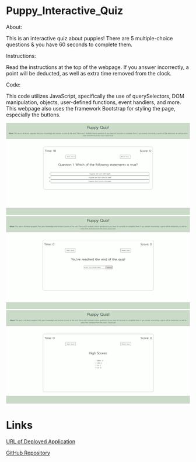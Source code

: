# Puppy_Interactive_Quiz


About:

This is an interactive quiz about puppies! There are 5 multiple-choice questions & you have 60 seconds to complete them. 


Instructions:

Read the instructions at the top of the webpage. 
If you answer incorrectly, a point will be deducted, as well as extra time removed from the clock.


Code:

This code utilizes JavaScript, specifically the use of querySelectors, DOM manipulation, objects, user-defined functions, event handlers, and more. This webpage also uses the framework Bootstrap for styling the page, especially the buttons.

![Puppy Quiz Demo 1](./Assets/img_1.png)
![Puppy Quiz Demo 1](./Assets/img_2.png)
![Puppy Quiz Demo 1](./Assets/img_3.png)


# Links


[URL of Deployed Application](https://miadehaan.github.io/Puppy_Interactive_Quiz/)

[GitHub Repository](https://github.com/miadehaan/Puppy_Interactive_Quiz)